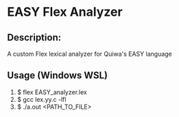 # EASY Flex Analyzer
## Description:
A custom Flex lexical analyzer for Quiwa's EASY language

## Usage (Windows WSL)
1. $ flex EASY_analyzer.lex
2. $ gcc lex.yy.c -lfl
3. $ ./a.out <PATH_TO_FILE>
